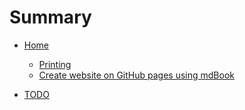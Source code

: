 # Summary

- [Home](./index.md)
  - [Printing](./printing.md)
  - [Create website on GitHub pages using mdBook](./github-pages-with-mdbook.md)

- [TODO](./todo.md)
